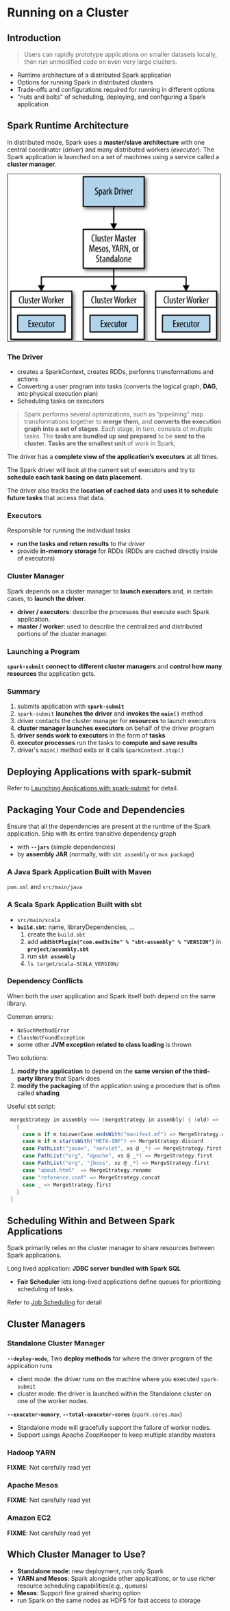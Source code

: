 # Running on a Cluster

## Introduction

 > Users can rapidly prototype applications on smaller datasets locally, then run unmodified code on even very large clusters.

 - Runtime architecture of a distributed Spark application
 - Options for running Spark in distributed clusters
 - Trade-offs and configurations required for running in different options
 - "nuts and bolts" of scheduling, deploying, and configuring a Spark application


## Spark Runtime Architecture

 In distributed mode, Spark uses a **master/slave architecture** with one central coordinator (*driver*) and many distributed workers (*executor*).
 The Spark application is launched on a set of machines using a service called a **cluster manager**.

 ![The components of a distributed Spark application](./img/spark-application-components.png)

### The Driver

 - creates a SparkContext, creates RDDs, performs transformations and actions
 - Converting a user program into tasks (converts the logical graph, **DAG**, into physical execution plan)
 - Scheduling tasks on executors

 > Spark performs several optimizations, such as “pipelining” map transformations together to **merge them**, and **converts the execution graph into a set of stages**.
 Each stage, in turn, consists of multiple tasks. The **tasks are bundled up and prepared** to be **sent to the cluster**. **Tasks are the smallest unit** of work in Spark;

 The driver has a **complete view of the application’s executors** at all times.

 The Spark driver will look at the current set of executors and try to **schedule each task basing on data placement**.

 The driver also tracks the **location of cached data** and **uses it to schedule future tasks** that access that data.

### Executors

 Responsible for running the individual tasks

 - **run the tasks and return results** to *the driver*
 - provide **in-memory storage** for RDDs (RDDs are cached directly inside of executors)

### Cluster Manager

 Spark depends on a cluster manager to **launch executors** and, in certain cases, to **launch the driver**.

 - **driver / executors**: describe the processes that execute each Spark application.
 - **master / worker**: used to describe the centralized and distributed portions of the cluster manager.

### Launching a Program

 **`spark-submit`** **connect to different cluster managers** and **control how many resources** the application gets.

### Summary

 1. submits application with **`spark-submit`**
 2. `spark-submit` **launches the driver** and **invokes the `main()`** method
 3. driver contacts the cluster manager for **resources** to launch executors
 4. **cluster manager launches executors** on behalf of the driver program
 5. **driver sends work to executors** in the form of **tasks**
 6. **executor processes** run the tasks to **compute and save results**
 7. driver's `main()` method exits or it calls `SparkContext.stop()`


## Deploying Applications with spark-submit

 Refer to [Launching Applications with spark-submit](http://spark.apache.org/docs/latest/submitting-applications.html) for detail.



## Packaging Your Code and Dependencies

 Ensure that all the dependencies are present at the runtime of the Spark application.
 Ship with its entire transitive dependency graph
 - with **`--jars`** (simple dependencies)
 - by **assembly JAR** (normally, with `sbt assembly` or `mvn package`)


### A Java Spark Application Built with Maven

 `pom.xml` and `src/main/java`

### A Scala Spark Application Built with sbt

 - `src/main/scala`
 - **`build.sbt`**: name, libraryDependencies, ...
   1. create the `build.sbt`
   2. add **`addSbtPlugin("com.eed3si9n" % "sbt-assembly" % "VERSION")`** in **`project/assembly.sbt`**
   3. run **`sbt assembly`**
   4. `ls target/scala-SCALA_VERSION/`

### Dependency Conflicts

 When both the user application and Spark itself both depend on the same library.

 Common errors:
 - `NoSuchMethodError`
 - `ClassNotFoundException`
 - some other **JVM exception related to class loading** is thrown

 Two solutions:
 1. **modify the application** to depend on the **same version of the third-party library** that Spark does
 2. **modify the packaging** of the application using a procedure that is often called **shading**

 Useful sbt script:

 ``` scala
  mergeStrategy in assembly <<= (mergeStrategy in assembly) { (old) =>
    {
      case m if m.toLowerCase.endsWith("manifest.mf") => MergeStrategy.discard
      case m if m.startsWith("META-INF") => MergeStrategy.discard
      case PathList("javax", "servlet", xs @ _*) => MergeStrategy.first
      case PathList("org", "apache", xs @ _*) => MergeStrategy.first
      case PathList("org", "jboss", xs @ _*) => MergeStrategy.first
      case "about.html"  => MergeStrategy.rename
      case "reference.conf" => MergeStrategy.concat
      case _ => MergeStrategy.first
    }
  }
 ```


## Scheduling Within and Between Spark Applications

 Spark primarily relies on the cluster manager to share resources between Spark applications.

 Long lived application: **JDBC server bundled with Spark SQL**
 - **Fair Scheduler** lets long-lived applications define queues for prioritizing scheduling of tasks.

 Refer to [Job Scheduling](http://spark.apache.org/docs/latest/job-scheduling.html) for detail


## Cluster Managers

### Standalone Cluster Manager
 **`--deploy-mode`**, Two **deploy methods** for where the driver program of the application runs
 - client mode: the driver runs on the machine where you executed `spark-submit`
 - cluster mode: the driver is launched within the Standalone cluster on one of the worker nodes.

 **`--executor-memory`**, **`--total-executor-cores`** (`spark.cores.max`)

 - Standalone mode will gracefully support the failure of worker nodes.
 - Support usings Apache ZoopKeeper to keep multiple standby masters

### Hadoop YARN

 **FIXME**: Not carefully read yet

### Apache Mesos

 **FIXME**: Not carefully read yet

### Amazon EC2

 **FIXME**: Not carefully read yet


## Which Cluster Manager to Use?
 - **Standalone mode**: new deployment, run only Spark
 - **YARN and Mesos**: Spark alongside other applications, or to use richer resource scheduling capabilities(e.g., queues)
 - **Mesos**: Support fine grained sharing option
 - run Spark on the same nodes as HDFS for fast access to storage

